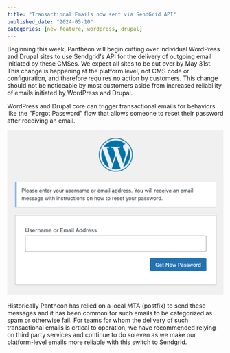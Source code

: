 ```yaml
---
title: "Transactional Emails now sent via SendGrid API"
published_date: "2024-05-10"
categories: [new-feature, wordpress, drupal]
---
```

Beginning this week, Pantheon will begin cutting over individual WordPress and Drupal sites to use Sendgrid's API for the delivery of outgoing email initiated by these CMSes. We expect all sites to be cut over by May 31st. This change is happening at the platform level, not CMS code or configuration, and therefore requires no action by customers. This change should not be noticeable by most customers aside from increased reliability of emails initiated by WordPress and Drupal.

WordPress and Drupal core can trigger transactional emails for behaviors like the "Forgot Password" flow that allows someone to reset their password after receiving an email.

![WordPress forgot password form](../images/wp-forgot-password-form.png)

Historically Pantheon has relied on a local MTA (postfix) to send these messages and it has been common for such emails to be categorized as spam or otherwise fail. For teams for whom the delivery of such transactional emails is crtical to operation, we have recommended relying on third party services and continue to do so even as we make our platform-level emails more reliable with this switch to Sendgrid.
